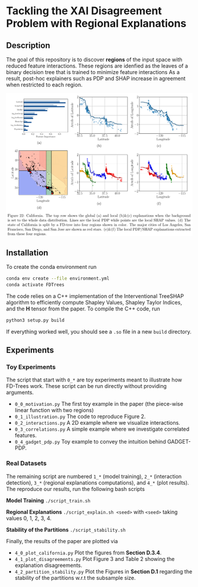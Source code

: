 # Tackling the XAI Disagreement Problem with Regional Explanations

## Description

The goal of this repository is to discover **regions** of the input space with reduced
feature interactions. These regions are idenfied as the leaves of a binary decision
tree that is trained to minimize feature interactions As a result, post-hoc explainers
such as PDP and SHAP increase in agreement when restricted to each region.

![logo](experiments/Images/results.png)

## Installation

To create the conda environment run

```sh
conda env create --file environment.yml
conda activate FDTrees
```

The code relies on a C++ implementation of the Interventional TreeSHAP algorithm to
efficiently compute Shapley Values, Shapley Taylor Indices, and the $\bm{H}$ tensor from the paper.
To compile the C++ code, run

```sh
python3 setup.py build
```

If everything worked well, you should see a `.so` file in a new `build` directory.

## Experiments

### Toy Experiments

The script that start with `0_*` are toy experiments meant to illustrate how FD-Trees work.
These script can be run directly without providing arguments.

- `0_0_motivation.py` The first toy example in the paper (the piece-wise linear function 
with two regions)
- `0_1_illustration.py` The code to reproduce Figure 2.
- `0_2_interactions.py` A 2D example where we visualize interactions.
- `0_3_correlations.py` A simple example where we investigate correlated features.
- `0_4_gadget_pdp.py` Toy example to convey the intuition behind GADGET-PDP.

### Real Datasets

The remaining script are numbered `1_*` (model training), `2_*` (interaction detection),
`3_*` (regional explanations computations), and `4_*` (plot results).
The reproduce our results, run the following bash scripts

**Model Training** ``./script_train.sh``

**Regional Explanations** ``./script_explain.sh <seed>`` with `<seed>` taking values 0, 1, 2, 3, 4.

**Stability of the Partitions** ``./script_stability.sh``

Finally, the results of the paper are plotted via

- `4_0_plot_california.py` Plot the figures from **Section D.3.4**.
- `4_1_plot_disagreements.py` Plot Figure 3 and Table 2 showing the explanation disagreements.
- `4_2_partition_stability.py` Plot the Figures in **Section D.1** regarding the stability of the partitions w.r.t the subsample size.
